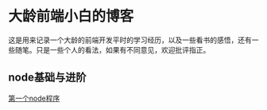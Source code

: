 # 大龄前端小白的博客

这是用来记录一个大龄的前端开发平时的学习经历，以及一些看书的感悟，还有一些随笔。只是一些个人的看法，如果有不同意见，欢迎批评指正。



## node基础与进阶

[第一个node程序](https://github.com/yjl000/Blog/blob/master/node基础与进阶/基础/hello_node.md)


